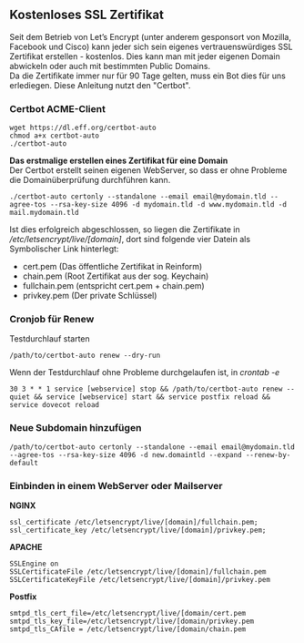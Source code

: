 ## Kostenloses SSL Zertifikat

Seit dem Betrieb von Let’s Encrypt (unter anderem gesponsort von Mozilla, Facebook und Cisco) kann jeder sich sein eigenes vertrauenswürdiges SSL Zertifikat erstellen - kostenlos. Dies kann man mit jeder eigenen Domain abwickeln oder auch mit bestimmten Public Domains.  
Da die Zertifikate immer nur für 90 Tage gelten, muss ein Bot dies für uns erlediegen. Diese Anleitung nutzt den "Certbot".


### Certbot ACME-Client
    wget https://dl.eff.org/certbot-auto
    chmod a+x certbot-auto
    ./certbot-auto

**Das erstmalige erstellen eines Zertifikat für eine Domain**  
Der Certbot erstellt seinen eigenen WebServer, so dass er ohne Probleme die Domainüberprüfung durchführen kann.

    ./certbot-auto certonly --standalone --email email@mydomain.tld --agree-tos --rsa-key-size 4096 -d mydomain.tld -d www.mydomain.tld -d mail.mydomain.tld

Ist dies erfolgreich abgeschlossen, so liegen die Zertifikate in */etc/letsencrypt/live/[domain]*, dort sind folgende vier Datein als Symbolischer Link hinterlegt:
* cert.pem (Das öffentliche Zertifikat in Reinform)
* chain.pem (Root Zertifikat aus der sog. Keychain)
* fullchain.pem (entspricht cert.pem + chain.pem)
* privkey.pem (Der private Schlüssel)


### Cronjob für Renew
Testdurchlauf starten

    /path/to/certbot-auto renew --dry-run 


Wenn der Testdurchlauf ohne Probleme durchgelaufen ist, in *crontab -e*

    30 3 * * 1 service [webservice] stop && /path/to/certbot-auto renew --quiet && service [webservice] start && service postfix reload && service dovecot reload


### Neue Subdomain hinzufügen

    /path/to/certbot-auto certonly --standalone --email email@mydomain.tld --agree-tos --rsa-key-size 4096 -d new.domaintld --expand --renew-by-default

### Einbinden in einem WebServer oder Mailserver
**NGINX**

    ssl_certificate /etc/letsencrypt/live/[domain]/fullchain.pem;
    ssl_certificate_key /etc/letsencrypt/live/[domain]/privkey.pem;

**APACHE**

    SSLEngine on
    SSLCertificateFile /etc/letsencrypt/live/[domain]/fullchain.pem
    SSLCertificateKeyFile /etc/letsencrypt/live/[domain]/privkey.pem

**Postfix**

    smtpd_tls_cert_file=/etc/letsencrypt/live/[domain/cert.pem
    smtpd_tls_key_file=/etc/letsencrypt/live/[domain/privkey.pem
    smtpd_tls_CAfile = /etc/letsencrypt/live/[domain/chain.pem

